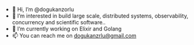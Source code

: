 - 👋 Hi, I’m @dogukanzorlu
- 👀 I’m interested in build large scale, distributed systems, observability, concurrency and scientific software..
- 🌱 I’m currently working on Elixir and Golang
- 📫 You can reach me on dogukanzrlu@gmail.com
